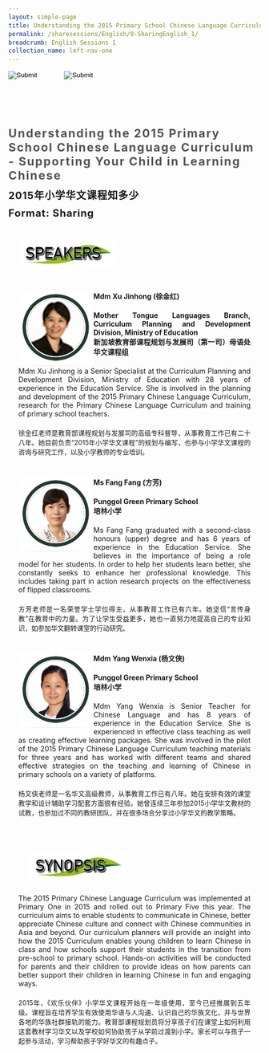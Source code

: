 ```yaml
---
layout: simple-page
title: Understanding the 2015 Primary School Chinese Language Curriculum - Supporting Your Child in Learning Chinese 
permalink: /sharesessions/English/0-SharingEnglish_1/
breadcrumb: English Sessions 1
collection_name: left-nav-one
---
```




<input type="image" name="btnBack" id="btnBack" onclick="goBack()" src="/images/btnBack.png" style="height:70px;">
<input type="image" name="btnRegister" id="btnRegister" src="/images/btnClosed.png"
    style="height:70px;padding-left: 50px;" />

<link href="/misc/bootstrap.min.css" rel="stylesheet" />
<link href="/misc/Site.css" rel="stylesheet" />
<style>
    .divSPMain {
        padding: 20px;
        padding-top: 20px;
        text-align: justify;
        border-radius: 20px;
    }
    .divSPInfo {
        padding-top: 1px;
    }
</style>

<div id="PanelSess">
    <div class="col-md-12" style="padding-top: 40px;">
        <b>
            <span id="lblTitle_EL" style="font-weight: bold; font-size: 23px; letter-spacing: 2px; color: #525252">
                Understanding the 2015 Primary School Chinese Language Curriculum - Supporting Your Child in
                Learning Chinese</span></b>
    </div>
    <div class="col-md-12" style="padding-top: 10px;">
        <span id="lblTitle_OL" style="font-weight: bold; font-size: 20px; letter-spacing: 1px;">
            2015年小学华文课程知多少</span>
    </div>
    <div class="col-md-12" style="padding-top: 10px;">
        <span id="tblFormat" style="font-weight: bold; font-size: 20px; letter-spacing: 1px;"><b>Format:</b>
            Sharing</span>
    </div>
    <h2 style="text-decoration: underline; padding-left: 20px; padding-top: 10px;">
        <img src="/images/sessions/HDerSpeakers.png" style="height: 60px;" />
    </h2>
    <div class="row divSPMain">
        <div class="col-md-2">
            <img id="RptSpeaker_Img_0" src="/images/sessions/C131.png" style="float: left; width: 150px;" />
        </div>
        <div class="divSPInfo col-md-10">
            <div class="col-md-12" style="font-weight: bold;">
                <span id="RptSpeaker_lblName_0">Mdm Xu Jinhong (徐金红)</span>
            </div>
            <div class="col-md-12" style="padding-top: 20px; font-weight: bold;">
                <span id="RptSpeaker_lblOrg_EL_0">Mother Tongue Languages Branch, Curriculum Planning and
                    Development Division, Ministry of Education </span>
            </div>
            <div class="col-md-12" style="font-weight: bold;">
                <span id="RptSpeaker_lblOrg_OL_0">新加坡教育部课程规划与发展司（第一司）母语处华文课程组</span>
            </div>
            <div class="col-md-12" style="padding-top: 20px;">
                <span id="RptSpeaker_Label1_0">Mdm Xu Jinhong is a Senior Specialist at the Curriculum
                    Planning and Development Division, Ministry of Education with 28 years of experience in
                    the Education Service. She is involved in the planning and development of the 2015
                    Primary Chinese Language Curriculum, research for the Primary Chinese Language
                    Curriculum and training of primary school teachers.</span>
            </div>
            <div class="col-md-12" style="padding-top: 20px; font-size: 13px;">
                <span
                    id="RptSpeaker_Label2_0">徐金红老师是教育部课程规划与发展司的高级专科督导，从事教育工作已有二十八年。她目前负责“2015年小学华文课程”的规划与编写，也参与小学华文课程的咨询与研究工作，以及小学教师的专业培训。</span>
            </div>
        </div>
    </div>
    <div class="row divSPMain">
        <div class="col-md-2">
            <img id="RptSpeaker_Img_1" src="/images/sessions/C132.png" style="float: left; width: 150px;" />
        </div>
        <div class="divSPInfo col-md-10">
            <div class="col-md-12" style="font-weight: bold;">
                <span id="RptSpeaker_lblName_1">Ms Fang Fang (方芳)</span>
            </div>
            <div class="col-md-12" style="padding-top: 20px; font-weight: bold;">
                <span id="RptSpeaker_lblOrg_EL_1">Punggol Green Primary School</span>
            </div>
            <div class="col-md-12" style="font-weight: bold;">
                <span id="RptSpeaker_lblOrg_OL_1">培林小学</span>
            </div>
            <div class="col-md-12" style="padding-top: 20px;">
                <span id="RptSpeaker_Label1_1">Ms Fang Fang graduated with a second-class honours (upper)
                    degree and has 6 years of experience in the Education Service. She believes in the
                    importance of being a role model for her students. In order to help her students learn
                    better, she constantly seeks to enhance her professional knowledge. This includes taking
                    part in action research projects on the effectiveness of flipped classrooms.</span>
            </div>
            <div class="col-md-12" style="padding-top: 20px; font-size: 13px;">
                <span
                    id="RptSpeaker_Label2_1">方芳老师是一名荣誉学士学位得主，从事教育工作已有六年。她坚信“言传身教”在教育中的力量。为了让学生受益更多，她也一直努力地提高自己的专业知识，如参加华文翻转课室的行动研究。</span>
            </div>
        </div>
    </div>
    <div class="row divSPMain">
        <div class="col-md-2">
            <img id="RptSpeaker_Img_2" src="/images/sessions/C133.png" style="float: left; width: 150px;" />
        </div>
        <div class="divSPInfo col-md-10">
            <div class="col-md-12" style="font-weight: bold;">
                <span id="RptSpeaker_lblName_2">Mdm Yang Wenxia (杨文侠)</span>
            </div>
            <div class="col-md-12" style="padding-top: 20px; font-weight: bold;">
                <span id="RptSpeaker_lblOrg_EL_2">Punggol Green Primary School</span>
            </div>
            <div class="col-md-12" style="font-weight: bold;">
                <span id="RptSpeaker_lblOrg_OL_2">培林小学</span>
            </div>
            <div class="col-md-12" style="padding-top: 20px;">
                <span id="RptSpeaker_Label1_2">Mdm Yang Wenxia is Senior Teacher for Chinese Language and
                    has 8 years of experience in the Education Service. She is experienced in effective
                    class teaching as well as creating effective learning packages. She was involved in the
                    pilot of the 2015 Primary Chinese Language Curriculum teaching materials for three years
                    and has worked with different teams and shared effective strategies on the teaching and
                    learning of Chinese in primary schools on a variety of platforms.</span>
            </div>
            <div class="col-md-12" style="padding-top: 20px; font-size: 13px;">
                <span
                    id="RptSpeaker_Label2_2">杨文侠老师是一名华文高级教师，从事教育工作已有八年。她在安排有效的课堂教学和设计辅助学习配套方面很有经验。她曾连续三年参加2015小学华文教材的试教，也参加过不同的教研团队，并在很多场合分享过小学华文的教学策略。</span>
            </div>
        </div>
    </div>
    <div class="row divSPMain">
        <h2 style="text-decoration: underline; padding-left: 20px;">
            <img src="/images/sessions/HderSynopsis.png" style="height: 60px;" /></h2>
        <div class="col-md-2">
        </div>
        <div class="divSPInfo col-md-10">
            <div class="col-md-12">
                <span id="lblSynosis_EL">The 2015 Primary Chinese Language Curriculum was implemented at
                    Primary One in 2015 and rolled out to Primary Five this year. The curriculum aims to
                    enable students to communicate in Chinese, better appreciate Chinese culture and connect
                    with Chinese communities in Asia and beyond. Our curriculum planners will provide an
                    insight into how the 2015 Curriculum enables young children to learn Chinese in class
                    and how schools support their students in the transition from pre-school to primary
                    school. Hands-on activities will be conducted for parents and their children to provide
                    ideas on how parents can better support their children in learning Chinese in fun and
                    engaging ways. </span>
            </div>
            <div class="col-md-12" style="padding-top: 20px; font-size: 13px;">
                <span
                    id="lblSynosis_OL">2015年，《欢乐伙伴》小学华文课程开始在一年级使用，至今已经推展到五年级。课程旨在培养学生有效使用华语与人沟通、认识自己的华族文化，并与世界各地的华族社群接轨的能力。教育部课程规划员将分享孩子们在课堂上如何利用这套教材学习华文以及学校如何协助孩子从学前过渡到小学。家长可以与孩子一起参与活动，学习帮助孩子学好华文的有趣点子。</span>
            </div>
        </div>
    </div>
</div>
</div>
